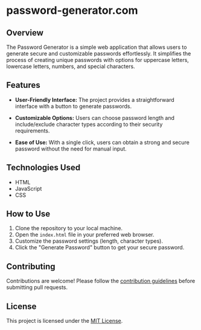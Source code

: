 # password-generator.com

## Overview

The Password Generator is a simple web application that allows users to generate secure and customizable passwords effortlessly. It simplifies the process of creating unique passwords with options for uppercase letters, lowercase letters, numbers, and special characters.

## Features

- **User-Friendly Interface:** The project provides a straightforward interface with a button to generate passwords.

- **Customizable Options:** Users can choose password length and include/exclude character types according to their security requirements.

- **Ease of Use:** With a single click, users can obtain a strong and secure password without the need for manual input.

## Technologies Used

- HTML
- JavaScript
- CSS

## How to Use

1. Clone the repository to your local machine.
2. Open the `index.html` file in your preferred web browser.
3. Customize the password settings (length, character types).
4. Click the "Generate Password" button to get your secure password.


## Contributing

Contributions are welcome! Please follow the [contribution guidelines](CONTRIBUTING.md) before submitting pull requests.

## License

This project is licensed under the [MIT License](LICENSE).
